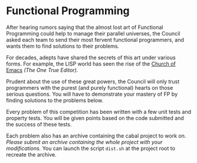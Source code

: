 # Functional Programming

  After hearing rumors saying that the almost lost art of Functional
Programming could help to manage their parallel universes, the Council
asked each team to send their most fervent functional programmers, and
wants them to find solutions to their problems.

  For decades, adepts have shared the secrets of this art under
various forms. For example, the LISP world has seen the rise of the
[Church of Emacs] *(The One True Editor)*.

  Prudent about the use of these great powers, the Council will only
trust programmers with the purest (and purely functional) hearts on
those serious questions. You will have to demonstrate your mastery of
FP by finding solutions to the problems below.

  Every problem of this competition has been written with a few unit
tests and property tests. You will be given points based on the code
submitted and the success of these tests.

  Each problem also has an archive containing the cabal project to
work on. *Please submit an archive containing the whole project with
your modifications.* You can launch the script `dist.sh` at the
project root to recreate the archive.

[Church of Emacs]: https://www.emacswiki.org/emacs/ChurchOfEmacs
